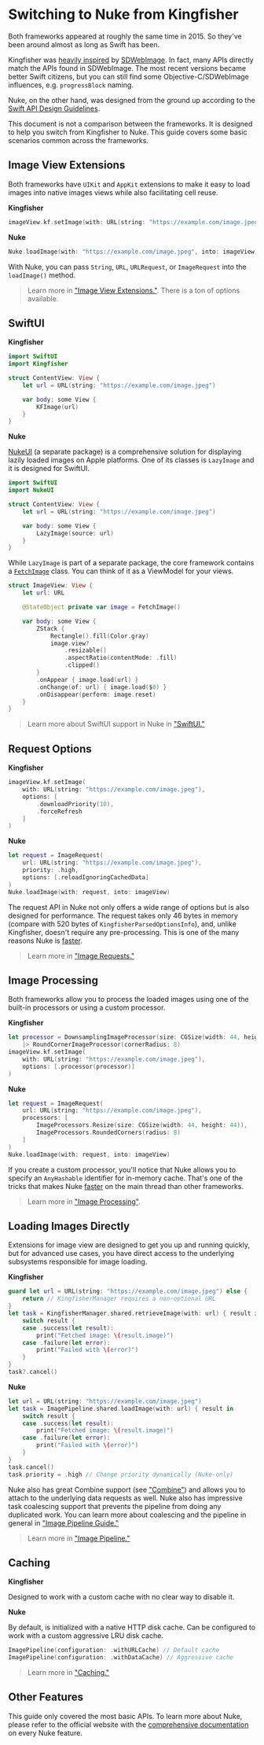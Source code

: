 # Switching to Nuke from Kingfisher

Both frameworks appeared at roughly the same time in 2015. So they've been around almost as long as Swift has been.

Kingfisher was [heavily inspired](https://github.com/onevcat/Kingfisher/tree/1.0.0) by [SDWebImage](https://github.com/SDWebImage/SDWebImage). In fact, many APIs directly match the APIs found in SDWebImage. The most recent versions became better Swift citizens, but you can still find some Objective-C/SDWebImage influences, e.g. `progressBlock` naming.

Nuke, on the other hand, was designed from the ground up according to the [Swift API Design Guidelines](https://swift.org/documentation/api-design-guidelines/).

This document is not a comparison between the frameworks. It is designed to help you switch from Kingfisher to Nuke. This guide covers some basic scenarios common across the frameworks.

## Image View Extensions

Both frameworks have `UIKit` and `AppKit` extensions to make it easy to load images into native images views while also facilitating cell reuse.

**Kingfisher**

```swift
imageView.kf.setImage(with: URL(string: "https://example.com/image.jpeg"))
``` 

**Nuke**   

```swift
Nuke.loadImage(with: "https://example.com/image.jpeg", into: imageView)
```

With Nuke, you can pass `String`, `URL`, `URLRequest`, or `ImageRequest` into the `loadImage()` method.

> Learn more in ["Image View Extensions."](https://kean.blog/nuke/guides/image-view-extensions). There is a ton of options available.

## SwiftUI

**Kingfisher**

```swift
import SwiftUI
import Kingfisher

struct ContentView: View {
    let url = URL(string: "https://example.com/image.jpeg")

    var body: some View {
        KFImage(url)
    }
}
```

**Nuke**

[NukeUI](https://github.com/kean/NukeUI) (a separate package) is a comprehensive solution for displaying lazily loaded images on Apple platforms. One of its classes is `LazyImage` and it is designed for SwiftUI.

```swift
import SwiftUI
import NukeUI

struct ContentView: View {
    let url = URL(string: "https://example.com/image.jpeg")

    var body: some View {
        LazyImage(source: url)
    }
}

```

While `LazyImage` is part of a separate package, the core framework contains a  [`FetchImage`](https://kean-org.github.io/docs/nuke/reference/10.0.0/FetchImage/) class. You can think of it as a ViewModel for your views.

```swift
struct ImageView: View {
    let url: URL

    @StateObject private var image = FetchImage()

    var body: some View {
        ZStack {
            Rectangle().fill(Color.gray)
            image.view?
                .resizable()
                .aspectRatio(contentMode: .fill)
                .clipped()
        }
        .onAppear { image.load(url) }
        .onChange(of: url) { image.load($0) }
        .onDisappear(perform: image.reset)
    }
}
```

> Learn more about SwiftUI support in Nuke in ["SwiftUI."](https://kean.blog/nuke/guides/swiftui)

## Request Options

**Kingfisher**

```swift
imageView.kf.setImage(
    with: URL(string: "https://example.com/image.jpeg"),
    options: [
        .downloadPriority(10),
        .forceRefresh
    ]
)
```

**Nuke**

```swift
let request = ImageRequest(
    url: URL(string: "https://example.com/image.jpeg"),
    priority: .high,
    options: [.reloadIgnoringCachedData]
)
Nuke.loadImage(with: request, into: imageView)
```

The request API in Nuke not only offers a wide range of options but is also designed for performance. The request takes only 46 bytes in memory (compare with 520 bytes of `KingfisherParsedOptionsInfo`), and, unlike Kingfisher, doesn't require any pre-processing. This is one of the many reasons Nuke is [faster](https://github.com/kean/ImageFrameworksBenchmark).

> Learn more in ["Image Requests."](https://kean.blog/nuke/guides/customizing-requests)

## Image Processing

Both frameworks allow you to process the loaded images using one of the built-in processors or using a custom processor.

**Kingfisher**

```swift
let processor = DownsamplingImageProcessor(size: CGSize(width: 44, height: 44))
    |> RoundCornerImageProcessor(cornerRadius: 8)
imageView.kf.setImage(
    with: URL(string: "https://example.com/image.jpeg"),
    options: [.processor(processor)]
)
```

**Nuke**

```swift
let request = ImageRequest(
    url: URL(string: "https://example.com/image.jpeg"),
    processors: [
        ImageProcessors.Resize(size: CGSize(width: 44, height: 44)),
        ImageProcessors.RoundedCorners(radius: 8)
    ]
)
Nuke.loadImage(with: request, into: imageView)
```

If you create a custom processor, you'll notice that Nuke allows you to specify an `AnyHashable` identifier for in-memory cache. That's one of the tricks that makes Nuke [faster](https://github.com/kean/ImageFrameworksBenchmark) on the main thread than other frameworks.

> Learn more in ["Image Processing"](https://kean.blog/nuke/guides/image-processing).

## Loading Images Directly

Extensions for image view are designed to get you up and running quickly, but for advanced use cases, you have direct access to the underlying subsystems responsible for image loading.

**Kingfisher**

```swift
guard let url = URL(string: "https://example.com/image.jpeg") else {
    return // KingfisherManager requires a non-optional URL
}
let task = KingfisherManager.shared.retrieveImage(with: url) { result in
    switch result {
    case .success(let result):
        print("Fetched image: \(result.image)")
    case .failure(let error):
        print("Failed with \(error)")
    }
}
task?.cancel()
```

**Nuke**

```swift
let url = URL(string: "https://example.com/image.jpeg")
let task = ImagePipeline.shared.loadImage(with: url) { result in
    switch result {
    case .success(let result):
        print("Fetched image: \(result.image)")
    case .failure(let error):
        print("Failed with \(error)")
    }
}
task.cancel()
task.priority = .high // Change priority dynamically (Nuke-only)
```

Nuke also has great Combine support (see ["Combine"](https://kean.blog/nuke/guides/combine)) and allows you to attach to the underlying data requests as well. Nuke also has impressive task coalescing support that prevents the pipeline from doing any duplicated work. You can learn more about coalescing and the pipeline in general in ["Image Pipeline Guide."](https://kean.blog/nuke/guides/image-pipeline-guide)

> Learn more in ["Image Pipeline."](https://kean.blog/nuke/guides/image-pipeline)

## Caching

**Kingfisher**

Designed to work with a custom cache with no clear way to disable it.

**Nuke**

By default, is initialized with a native HTTP disk cache. Can be configured to work with a custom aggressive LRU disk cache.


```swift
ImagePipeline(configuration: .withURLCache) // Default cache
ImagePipeline(configuration: .withDataCache) // Aggressive cache
```

> Learn more in ["Caching."](https://kean.blog/nuke/guides/caching)

## Other Features

This guide only covered the most basic APIs. To learn more about Nuke, please refer to the official website with the [comprehensive documentation](https://kean.blog/nuke/guides/welcome) on every Nuke feature.
